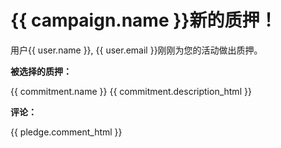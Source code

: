 # {{ campaign.name }}新的质押！

用户{{ user.name }}, {{ user.email }}刚刚为您的活动做出质押。

**被选择的质押：**

{{ commitment.name }}
{{ commitment.description_html }}

**评论：**

{{ pledge.comment_html }}
